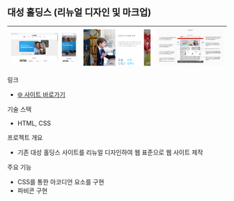 ## 대성 홀딩스 (리뉴얼 디자인 및 마크업)

![image.png](../../../img/image%2015.png) | ![image.png](../../../img/image%2016.png) | ![image.png](../../../img/image%2017.png)
--|--|--|

링크

- [🌐 사이트 바로가기](https://tony96kimsh.github.io/tony96kimsh/01_mtt/list/ds/index.html)

기술 스택

- HTML, CSS

프로젝트 개요

- 기존 대성 홀딩스 사이트를 리뉴얼 디자인하여 웹 표준으로 웹 사이트 제작

주요 기능 

- CSS를 통한 아코디언 요소를 구현
- 파비콘 구현
